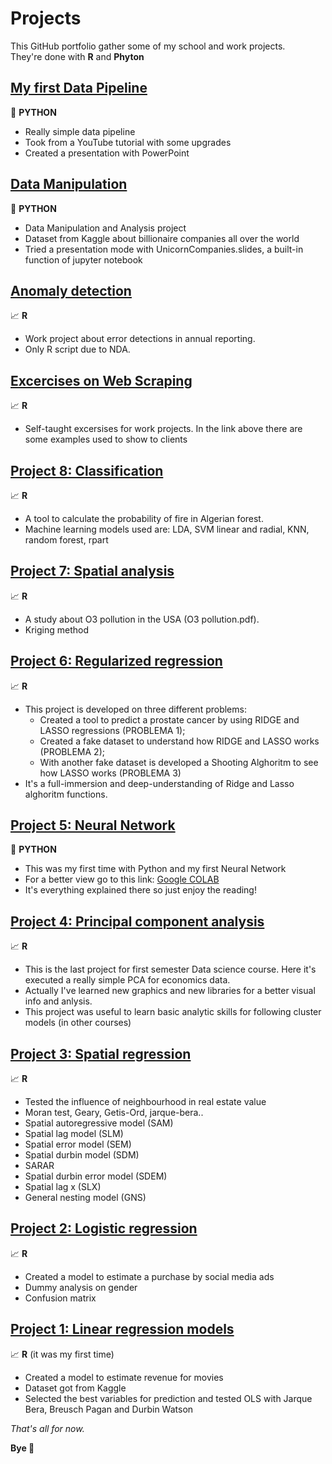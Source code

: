 # Projects
This GitHub portfolio gather some of my school and work projects.  
They're done with **R** and **Phyton**  

##     
## [My first Data Pipeline](https://github.com/Monofascia/My-first-data-pipeline)  
:snake: **PYTHON**  
* Really simple data pipeline
* Took from a YouTube tutorial with some upgrades
* Created a presentation with PowerPoint
  
## [Data Manipulation](https://github.com/Monofascia/UnicornCompanies)  
:snake: **PYTHON**  
* Data Manipulation and Analysis project
* Dataset from Kaggle about billionaire companies all over the world
* Tried a presentation mode with UnicornCompanies.slides, a built-in function of jupyter notebook
  
## [Anomaly detection](https://github.com/Monofascia/anomaly-detection)  
:chart_with_upwards_trend: **R**  
* Work project about error detections in annual reporting. 
* Only R script due to NDA.
  
## [Excercises on Web Scraping](https://github.com/Monofascia/webscraping)
:chart_with_upwards_trend: **R**  
* Self-taught excersises for work projects. In the link above there are some examples used to show to clients  
  
## [Project 8: Classification](https://github.com/Monofascia/classification)  
:chart_with_upwards_trend: **R**  
* A tool to calculate the probability of fire in Algerian forest.
* Machine learning models used are: LDA, SVM linear and radial, KNN, random forest, rpart  
  
## [Project 7: Spatial analysis](https://github.com/Monofascia/spatial-analysis)  
:chart_with_upwards_trend: **R**  
* A study about O3 pollution in the USA (O3 pollution.pdf).
* Kriging method 
  
## [Project 6: Regularized regression](https://github.com/Monofascia/regularized-regressions)  
:chart_with_upwards_trend: **R**  
* This project is developed on three different problems:  
  * Created a tool to predict a prostate cancer by using RIDGE and LASSO regressions (PROBLEMA 1);  
  * Created a fake dataset to understand how RIDGE and LASSO works (PROBLEMA 2);  
  * With another fake dataset is developed a Shooting Alghoritm to see how LASSO works (PROBLEMA 3)  
* It's a full-immersion and deep-understanding of Ridge and Lasso alghoritm functions.  
     
## [Project 5: Neural Network](https://github.com/Monofascia/NeuralNetwork)  
:snake: **PYTHON**  
* This was my first time with Python and my first Neural Network  
* For a better view go to this link: [Google COLAB](https://colab.research.google.com/drive/1cAMY32NpwR8oDdzj51sQlRflLWdI6feO?usp=sharing)  
* It's everything explained there so just enjoy the reading!  
  
## [Project 4: Principal component analysis](https://github.com/Monofascia/pca)  
:chart_with_upwards_trend: **R**  
* This is the last project for first semester Data science course. Here it's executed a really simple PCA for economics data.  
* Actually I've learned new graphics and new libraries for a better visual info and anlysis.  
* This project was useful to learn basic analytic skills for following cluster models (in other courses)  
  
## [Project 3: Spatial regression](https://github.com/Monofascia/reg_dati_spaziali)  
:chart_with_upwards_trend: **R**  
* Tested the influence of neighbourhood in real estate value  
* Moran test, Geary, Getis-Ord, jarque-bera..  
* Spatial autoregressive model (SAM)   
* Spatial lag model (SLM)  
* Spatial error model (SEM)  
* Spatial durbin model (SDM)  
* SARAR  
* Spatial durbin error model (SDEM)  
* Spatial lag x (SLX)  
* General nesting model (GNS)  
  
## [Project 2: Logistic regression](https://github.com/Monofascia/logistic)  
:chart_with_upwards_trend: **R**  
* Created a model to estimate a purchase by social media ads  
* Dummy analysis on gender 
* Confusion matrix  
  
## [Project 1: Linear regression models](https://github.com/Monofascia/linear-regression)
:chart_with_upwards_trend: **R** (it was my first time)   
* Created a model to estimate revenue for movies  
* Dataset got from Kaggle
* Selected the best variables for prediction and tested OLS with Jarque Bera, Breusch Pagan and Durbin Watson  
  
  
 
*That's all for now.*  
  
**Bye 👋**




